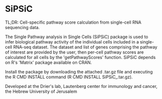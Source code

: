 # SiPSiC
TL;DR: Cell-specific pathway score calculation from single-cell RNA sequencing data.

The Single Pathway analysis in Single Cells (SiPSiC) package is used to infer biological pathway activity of the individual cells included in a single-cell RNA-seq dataset. 
The dataset and list of genes comprising the pathway of interest are provided by the user, then per-cell pathway scores are calculated for all cells by the 'getPathwayScores' function.
SiPSiC depends on R's 'Matrix' package available on CRAN. 

Install the package by downloading the attached .tar.gz file and executing the R CMD INSTALL command (R CMD INSTALL SiPSiC_<version>.tar.gz). 

Developed at the Drier's lab, Lautenberg center for immunology and cancer, the Hebrew University of Jerusalem

